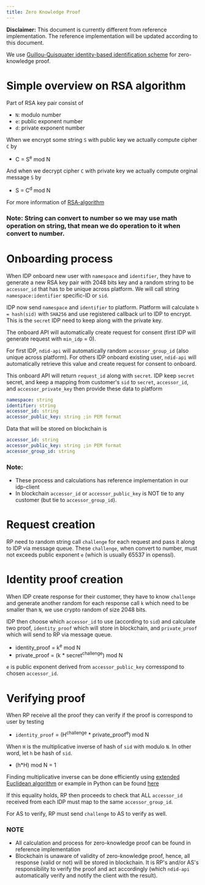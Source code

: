 ```yaml
---
title: Zero Knowledge Proof
---
```

<div markdown="1" class="flash mb-3 flash-warn">

**Disclaimer:** This document is currently different from reference implementation.
The reference implementation will be updated according to this document.

</div>

We use [Guillou-Quisquater identity-based identification scheme](https://flylib.com/books/en/3.230.1.96/1/) for zero-knowledge proof.

# Simple overview on RSA algorithm

Part of RSA key pair consist of
* `N`: modulo number
* `e`: public exponent number
* `d`: private exponent number

When we encrypt some string `S` with public key we actually compute cipher `C` by
* C = S<sup>e</sup> mod N

And when we decrypt cipher `C` with private key we actually compute orginal message `S` by
* S = C<sup>d</sup> mod N

For more information of [RSA-algorithm](https://en.wikipedia.org/wiki/RSA_(cryptosystem))

### Note: String can convert to number so we may use math operation on string, that mean we do operation to it when convert to number.

# Onboarding process

When IDP onboard new user with `namespace` and `identifier`, they have to generate a new RSA key pair with 2048 bits key and a random string to be `accessor_id` that has to be unique across platform.
We will call string `namespace:identifier` specific-ID or `sid`.

IDP now send `namespace` and `identifier` to platform.
Platform will calculate `h = hash(sid)` with `SHA256` and use registered callback url to IDP to encrypt.
This is the `secret` IDP need to keep along with the private key. 

The onboard API will automatically create request for consent (first IDP will generate request with `min_idp` = 0).

For first IDP, `ndid-api` will automatically random `accessor_group_id` (also unique across platform).
For others IDP onboard existing user, `ndid-api` will automatically retrieve this value and create request for consent to onboard.

This onboard API will return `request_id` along with `secret`.
IDP keep `secret` secret, and keep a mapping from customer's `sid` to `secret`, `accessor_id`, and `accessor_private_key` then provide these data to platform
```yaml
namespace: string
identifier: string
accessor_id: string
accessor_public_key: string ;in PEM format
``` 

Data that will be stored on blockchain is
```yaml
accessor_id: string
accessor_public_key: string ;in PEM format
accessor_group_id: string
``` 

### Note: 
* These process and calculations has reference implementation in our idp-client
* In blockchain `accessor_id` or `accessor_public_key` is NOT tie to any customer (but tie to `accessor_group_id`).

# Request creation

RP need to random string call `challenge` for each request and pass it along to IDP via message queue. These `challenge`, when convert to number, must not exceeds public exponent `e` (which is usually 65537 in openssl).

# Identity proof creation

When IDP create response for their customer, they have to know `challenge` and generate another random for each response call `k`
which need to be smaller than `N`, we use crypto random of size 2048 bits.

IDP then choose which `accessor_id` to use (according to `sid`) and calculate two proof, `identity_proof` which will store in blockchain, and `private_proof` which will send to RP via message queue.

* identity_proof = k<sup>e</sup> mod N
* private_proof = (k * secret<sup>challenge</sup>) mod N

`e` is public exponent derived from `accessor_public_key` corresspond to chosen `accessor_id`.

# Verifying proof

When RP receive all the proof they can verify if the proof is correspond to user by testing

* `identity_proof` = (H<sup>challenge</sup> * private_proof<sup>e</sup>) mod N

When `H` is the multiplicative inverse of hash of `sid` with modulo `N`. In other word, let `h` be hash of `sid`.
* (h*H) mod N = 1

Finding multiplicative inverse can be done efficiently using [extended Euclidean algorithm](https://en.wikipedia.org/wiki/Extended_Euclidean_algorithm) or example in Python can be found [here](https://stackoverflow.com/questions/4798654/modular-multiplicative-inverse-function-in-python)

If this equality holds, RP then proceeds to check that ALL `accessor_id` received from each IDP must map to the same `accessor_group_id`.

For AS to verify, RP must send `challenge` to AS to verify as well.

### NOTE
* All calculation and process for zero-knowledge proof can be found in reference implementation
* Blockchain is unaware of validity of zero-knowledge proof, hence, all response (valid or not) will be stored in blockchain.
It is RP's and/or AS's responsibility to verify the proof and act accordingly (which `ndid-api` automatically verify and notify the client with the result).
